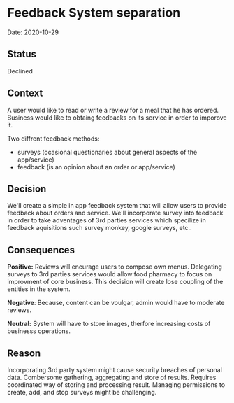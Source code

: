 # Feedback System separation

Date: 2020-10-29 

## Status

Declined

## Context

A user would like to read or write a review for a meal that he has ordered. Business would like to obtaing feedbacks on its service in order to imporove it.

Two diffrent feedback methods:
- surveys (ocasional questionaries about general aspects of the app/service)
- feedback (is an opinion about an order or app/service)

## Decision

We'll create a simple in app feedback system that will allow users to provide feedback about orders and service.
We'll incorporate survey into feedback in order to take adventages of 3rd parties services which specilize in feedback aquisitions such survey monkey, google surveys, etc..


## Consequences

**Positive:** Reviews will encurage users to compose own menus. Delegating surveys to 3rd parties services would allow food pharmacy to focus on improvment of core business. This decision will create lose coupling of the entities in the system.

**Negative**: Because, content can be voulgar, admin would have to moderate reviews.

**Neutral:** System will have to store images, therfore increasing costs of businesss operations.

## Reason 

Incorporating 3rd party system might cause security breaches of personal data. Combersome gathering, aggregating and store of results. Requires coordinated way of storing and processing result. Managing permissions to create, add, and stop surveys might be challenging. 
